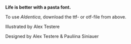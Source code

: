 <b>Life is better with a pasta font. </b>
<br>

To use <i>Aldentica</i>, download the ttf- or otf-file from above. 
<br>

Illustrated by Alex Testere

Designed by Alex Testere & Pauliina Siniauer
